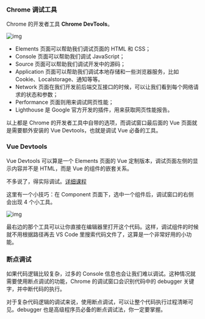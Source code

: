### Chrome 调试工具

Chrome 的开发者工具 **Chrome DevTools**。

![img](https://static001.geekbang.org/resource/image/e2/25/e2d00f93dcbb2c960720b41c45479125.png?wh=1714x210)

- Elements 页面可以帮助我们调试页面的 HTML 和 CSS；
- Console 页面可以帮助我们调试 JavaScript；
- Source 页面可以帮助我们调试开发中的源码；
- Application 页面可以帮助我们调试本地存储和一些浏览器服务，比如 Cookie、Localstorage、通知等等。
- Network 页面在我们开发前后端交互接口的时候，可以让我们看到每个网络请求的状态和参数；
- Performance 页面则用来调试网页性能；
- Lighthouse 是 Google 官方开发的插件，用来获取网页性能报告。

以上都是 Chrome 的开发者工具中自带的选项，而调试窗口最后面的 Vue 页面就是需要额外安装的 Vue Devtools，也就是调试 Vue 必备的工具。

### Vue Devtools

Vue Devtools 可以算是一个 Elements 页面的 Vue 定制版本，调试页面左侧的显示内容并不是 HTML，而是 Vue 的组件的嵌套关系。

不多说了，得实际调试。[详细课程](https://time.geekbang.org/column/article/442479)

这里有一个小技巧：在 Component 页面下，选中一个组件后，调试窗口的右侧会出现 4 个小工具。

![img](https://static001.geekbang.org/resource/image/53/46/53b82ec4499c08b0b8403a8471070946.png?wh=1920x807)

最右边的那个工具可以让你直接在编辑器里打开这个代码。这样，调试组件的时候就不用根据路径再去 VS Code 里搜索代码文件了，这算是一个非常好用的小功能。

### 断点调试

如果代码逻辑比较复杂，过多的 Console 信息也会让我们难以调试。这种情况就需要使用断点调试的功能，Chrome 的调试窗口会识别代码中的 debugger 关键字，并中断代码的执行。

对于复杂代码逻辑的调试来说，使用断点调试，可以让整个代码执行过程清晰可见。debugger 也是高级程序员必备的断点调试法，你一定要掌握。